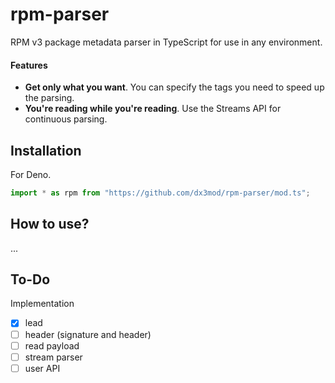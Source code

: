 # rpm-parser

RPM v3 package metadata parser in TypeScript for use in any environment.

#### Features

- **Get only what you want**. You can specify the tags you need to speed up the
  parsing.
- **You're reading while you're reading**. Use the Streams API for continuous
  parsing.

## Installation

For Deno.
```ts
import * as rpm from "https://github.com/dx3mod/rpm-parser/mod.ts";
```

## How to use?

...

## To-Do

Implementation
- [x] lead
- [ ] header (signature and header)
- [ ] read payload
- [ ] stream parser 
- [ ] user API